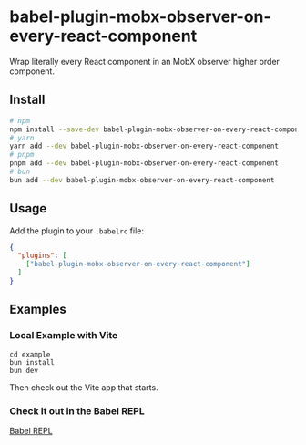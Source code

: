 # babel-plugin-mobx-observer-on-every-react-component

Wrap literally every React component in an MobX observer higher order component.

## Install

```bash
# npm
npm install --save-dev babel-plugin-mobx-observer-on-every-react-component
# yarn
yarn add --dev babel-plugin-mobx-observer-on-every-react-component
# pnpm
pnpm add --dev babel-plugin-mobx-observer-on-every-react-component
# bun
bun add --dev babel-plugin-mobx-observer-on-every-react-component
```

## Usage

Add the plugin to your `.babelrc` file:

```json
{
  "plugins": [
    ["babel-plugin-mobx-observer-on-every-react-component"]
  ]
}
```

## Examples

### Local Example with Vite

```
cd example
bun install
bun dev
```

Then check out the Vite app that starts.

### Check it out in the Babel REPL

[Babel REPL](https://babeljs.io/repl#?browsers=defaults%2C%20not%20ie%2011%2C%20not%20ie_mob%2011&build=&builtIns=false&corejs=3.21&spec=false&loose=false&code_lz=PTAEDkHsBcEsGMCmoCG1TQBbOpADqALSgDuyKArrobALZ6QBO6kARgM6KMBuXoAZk1ABPSBQB0AKEkhQAFUyx2AigDt4cSKtJaA5OgDmidCUYo8eRABMANKHax1yWNF3KAVhXboUoRogMKABsURlBIIN0VdU1VSX41DVgtVCsrAAoUG1YASlAAb0lQP2MKRm1fAGpQVkkAX2lZBSVw1WQSWCCguwcnUBcS6DLVZQApAGUADXjE2NAAWWEAMVnk1RQggGFIei1EVWh0vMLi_yHy0HSi4tAAHitYbgA-AAlELsg7AElQeBRtNicHg4RSqAzsW7AB7Pa7FHL1RpgACCqisqAqjEYkBI0SSWgAXJJ4FpvAthEjMdjtrs2gdQABeS55elPO7Qp4UrE4wFcXiMACEkPZiNAAHVMGhUKwxD5cXNEAAPPD-dgOLREknoRYrGJrACiSpVau0jISupS2tWWgNysQqrWRwK1zOw0usLZjyeOrx2kVtvtWjsrCooFoKAA1s4WBxeYhBVDPe74Q0ZGBRUxw8oUvAQqrQFZEDnQmg1uwibnlItNhXqQxaehFdB9lZlAAlRAoDTiWt7OknEqoriO_unUoXdL3T3NZR_AEx4EYUHg-Ps-HFBop2QotFFvN-o2ljUjLXCasoVU9-s2sKM3eV081nZ1_bQa-gRvNtsdruXl9O0eDoww7ui646Ts806tMgs6oEE7CQOE858oujjgkKnprqAG4iqKiC6F0oBBB2vD9D4QR7KQ2BtMhogULB_goFYwigF4yA8sCjCEsSx6gEiQQMUxADySF2gyiFAny6SOiyHrPD8KC0PRHZMei4mxgK6HPJhNw6bpen6XpkhAA&debug=false&forceAllTransforms=false&modules=false&shippedProposals=false&evaluate=false&fileSize=false&timeTravel=false&sourceType=module&lineWrap=true&presets=env%2Creact%2Cstage-2&prettier=false&targets=&version=7.25.6&externalPlugins=babel-plugin-mobx-observer-on-every-react-component%40latest&assumptions=%7B%7D)